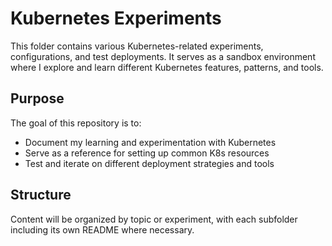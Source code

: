 # Kubernetes Experiments

This folder contains various Kubernetes-related experiments, configurations, and test deployments. 
It serves as a sandbox environment where I explore and learn different Kubernetes features, patterns, and tools.

## Purpose

The goal of this repository is to:

- Document my learning and experimentation with Kubernetes
- Serve as a reference for setting up common K8s resources
- Test and iterate on different deployment strategies and tools

## Structure

Content will be organized by topic or experiment, with each subfolder including its own README where necessary.
